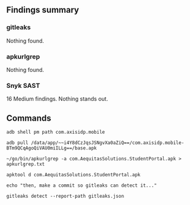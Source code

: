## Findings summary

### gitleaks

Nothing found.

### apkurlgrep

Nothing found.

### Snyk SAST

16 Medium findings. Nothing stands out.

## Commands

```
adb shell pm path com.axisidp.mobile

adb pull /data/app/~~i4Y8dCzJqsJSNgvXa0aZiQ==/com.axisidp.mobile-BTm9QCqAgoQiVAU0miILLg==/base.apk

~/go/bin/apkurlgrep -a com.AequitasSolutions.StudentPortal.apk > apkurlgrep.txt

apktool d com.AequitasSolutions.StudentPortal.apk

echo "then, make a commit so gitleaks can detect it..."

gitleaks detect --report-path gitleaks.json
```
